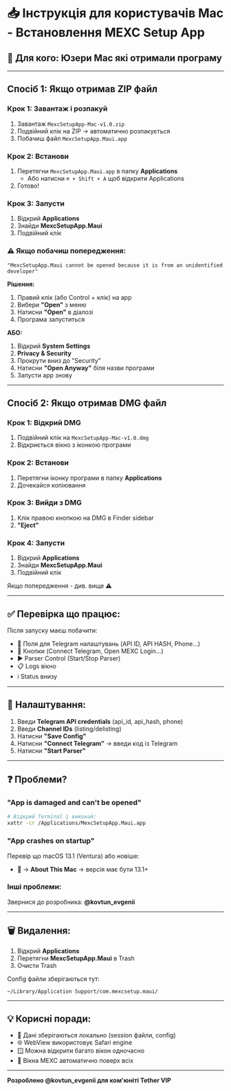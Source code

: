 # 📥 Інструкція для користувачів Mac - Встановлення MEXC Setup App

## 🎯 Для кого: Юзери Mac які отримали програму

---

## Спосіб 1: Якщо отримав ZIP файл

### Крок 1: Завантаж і розпакуй
1. Завантаж `MexcSetupApp-Mac-v1.0.zip`
2. Подвійний клік на ZIP → автоматично розпакується
3. Побачиш файл `MexcSetupApp.Maui.app`

### Крок 2: Встанови
1. Перетягни `MexcSetupApp.Maui.app` в папку **Applications**
   - Або натисни `⌘ + Shift + A` щоб відкрити Applications
2. Готово!

### Крок 3: Запусти
1. Відкрий **Applications**
2. Знайди **MexcSetupApp.Maui**
3. Подвійний клік

### ⚠️ Якщо побачиш попередження:
```
"MexcSetupApp.Maui cannot be opened because it is from an unidentified developer"
```

**Рішення:**
1. Правий клік (або Control + клік) на app
2. Вибери **"Open"** з меню
3. Натисни **"Open"** в діалозі
4. Програма запуститься

**АБО:**
1. Відкрий **System Settings**
2. **Privacy & Security**
3. Прокрути вниз до "Security"
4. Натисни **"Open Anyway"** біля назви програми
5. Запусти app знову

---

## Спосіб 2: Якщо отримав DMG файл

### Крок 1: Відкрий DMG
1. Подвійний клік на `MexcSetupApp-Mac-v1.0.dmg`
2. Відкриється вікно з іконкою програми

### Крок 2: Встанови
1. Перетягни іконку програми в папку **Applications**
2. Дочекайся копіювання

### Крок 3: Вийди з DMG
1. Клік правою кнопкою на DMG в Finder sidebar
2. **"Eject"**

### Крок 4: Запусти
1. Відкрий **Applications**
2. Знайди **MexcSetupApp.Maui**
3. Подвійний клік

Якщо попередження - див. вище ⚠️

---

## ✅ Перевірка що працює:

Після запуску маєш побачити:
- 📝 Поля для Telegram налаштувань (API ID, API HASH, Phone...)
- 🔘 Кнопки (Connect Telegram, Open MEXC Login...)
- ▶️ Parser Control (Start/Stop Parser)
- 📋 Logs вікно
- ℹ️ Status внизу

---

## 🔧 Налаштування:

1. Введи **Telegram API credentials** (api_id, api_hash, phone)
2. Введи **Channel IDs** (listing/delisting)
3. Натисни **"Save Config"**
4. Натисни **"Connect Telegram"** → введи код із Telegram
5. Натисни **"Start Parser"**

---

## ❓ Проблеми?

### "App is damaged and can't be opened"
```bash
# Відкрий Terminal і виконай:
xattr -cr /Applications/MexcSetupApp.Maui.app
```

### "App crashes on startup"
Перевір що macOS 13.1 (Ventura) або новіше:
- 🍎 → **About This Mac** → версія має бути 13.1+

### Інші проблеми:
Звернися до розробника: **@kovtun_evgenii**

---

## 🗑️ Видалення:

1. Відкрий **Applications**
2. Перетягни **MexcSetupApp.Maui** в Trash
3. Очисти Trash

Config файли зберігаються тут:
```
~/Library/Application Support/com.mexcsetup.maui/
```

---

## 💡 Корисні поради:

- 🔐 Дані зберігаються локально (session файли, config)
- 🌐 WebView використовує Safari engine
- 🪟 Можна відкрити багато вікон одночасно
- 📌 Вікна MEXC автоматично поверх всіх

---

**Розроблено @kovtun_evgenii для ком'юніті Tether VIP**


